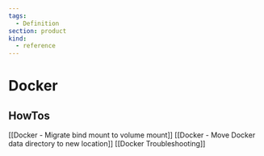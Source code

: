 ```yaml
---
tags:
  - Definition
section: product
kind:
  - reference
---
```

# Docker

## HowTos

[[Docker - Migrate bind mount to volume mount]]
[[Docker - Move Docker data directory to new location]]
[[Docker Troubleshooting]]